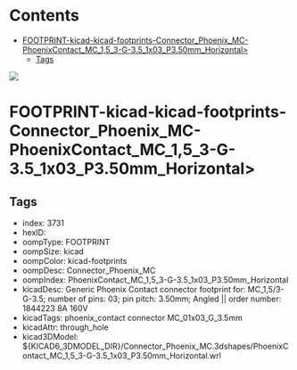 



Contents
========

* [FOOTPRINT-kicad-kicad-footprints-Connector_Phoenix_MC-PhoenixContact_MC_1,5_3-G-3.5_1x03_P3.50mm_Horizontal>](#footprint-kicad-kicad-footprints-connector_phoenix_mc-phoenixcontact_mc_15_3-g-35_1x03_p350mm_horizontal)
	* [Tags](#tags)
  
![][im]
# FOOTPRINT-kicad-kicad-footprints-Connector_Phoenix_MC-PhoenixContact_MC_1,5_3-G-3.5_1x03_P3.50mm_Horizontal>

## Tags

- index: 3731
- hexID: 
- oompType: FOOTPRINT
- oompSize: kicad
- oompColor: kicad-footprints
- oompDesc: Connector_Phoenix_MC
- oompIndex: PhoenixContact_MC_1,5_3-G-3.5_1x03_P3.50mm_Horizontal
- kicadDesc: Generic Phoenix Contact connector footprint for: MC_1,5/3-G-3.5; number of pins: 03; pin pitch: 3.50mm; Angled || order number: 1844223 8A 160V
- kicadTags: phoenix_contact connector MC_01x03_G_3.5mm
- kicadAttr: through_hole
- kicad3DModel: ${KICAD6_3DMODEL_DIR}/Connector_Phoenix_MC.3dshapes/PhoenixContact_MC_1,5_3-G-3.5_1x03_P3.50mm_Horizontal.wrl



[im]: image.png
